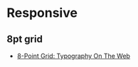 # Responsive

## 8pt grid

- [8-Point Grid: Typography On The Web](https://medium.freecodecamp.org/8-point-grid-typography-on-the-web-be5dc97db6bc)
